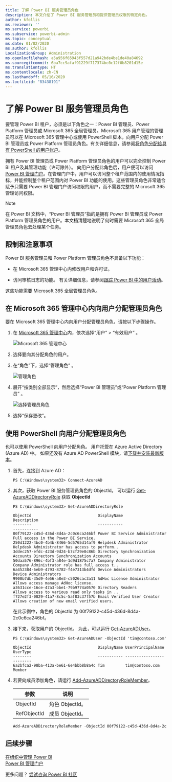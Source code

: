 ```yaml
---
title: 了解 Power BI 服务管理员角色
description: 本文介绍了 Power BI 服务管理员和提供管理员权限的特定角色。
author: kfollis
ms.reviewer: ''
ms.service: powerbi
ms.subservice: powerbi-admin
ms.topic: conceptual
ms.date: 01/02/2020
ms.author: kfollis
LocalizationGroup: Administration
ms.openlocfilehash: a5a956f65943f557d21a942bde4be1de40a84692
ms.sourcegitcommit: 6ba7cc9afaf91229f717374bc0c12f0b8201d15e
ms.translationtype: HT
ms.contentlocale: zh-CN
ms.lasthandoff: 05/16/2020
ms.locfileid: "83438191"
---
```

# <a name="understanding-power-bi-service-administrator-roles"></a>了解 Power BI 服务管理员角色

要管理 Power BI 租户，必须是以下角色之一：Power BI 管理员、Power Platform 管理员或 Microsoft 365 全局管理员。Microsoft 365 用户管理的管理员可以在 Microsoft 365 管理中心或使用 PowerShell 脚本，向用户分配 Power BI 管理员或 Power Platform 管理员角色。有关详细信息，请参阅[将角色分配给具有 PowerShell 的用户帐户](/office365/enterprise/powershell/assign-roles-to-user-accounts-with-office-365-powershell)。

拥有 Power BI 管理员或 Power Platform 管理员角色的用户可以完全控制 Power BI 租户及其管理功能（许可除外）。 向用户分配此角色后，用户便可以访问 [Power BI 管理门户](service-admin-portal.md)。在管理门户中，用户可以访问整个租户范围内的使用情况指标，并能控制整个租户范围内对 Power BI 功能的使用。这些管理员角色非常适合赋予只需要 Power BI 管理门户访问权限的用户，而不需要完整的 Microsoft 365 管理访问权限。

> [!NOTE]
> 在 Power BI 文档中，“Power BI 管理员“指的是拥有 Power BI 管理员或 Power Platform 管理员角色的用户。本文档清楚地说明了何时需要 Microsoft 365 全局管理员角色去处理某个任务。

## <a name="limitations-and-considerations"></a>限制和注意事项

Power BI 服务管理员和 Power Platform 管理员角色不具备以下功能：

* 在 Microsoft 365 管理中心内修改用户和许可证。

* 访问审核日志的功能。 有关详细信息，请参阅[跟踪 Power BI 中的用户活动](service-admin-auditing.md)。

这些功能需要 Microsoft 365 全局管理员角色。

## <a name="assign-users-to-an-admin-role-in-the-microsoft-365-admin-center"></a>在 Microsoft 365 管理中心内向用户分配管理员角色

要在 Microsoft 365 管理中心内向用户分配管理员角色，请按以下步骤操作。

1. 在 [Microsoft 365 管理中心](https://portal.office.com/adminportal/home#/homepage)内，依次选择“用户” > “有效用户” 。

    ![Microsoft 365 管理中心](media/service-admin-role/powerbi-admin-users.png)

1. 选择要向其分配角色的用户。

1. 在“角色”下，选择“管理角色” 。

    ![管理角色](media/service-admin-role/powerbi-admin-edit-roles.png)

1. 展开“按类别全部显示”，然后选择“Power BI 管理员”或“Power Platform 管理员”  。

    ![选择管理员角色](media/service-admin-role/powerbi-admin-role.png)

1. 选择“保存更改”。

## <a name="assign-users-to-the-admin-role-with-powershell"></a>使用 PowerShell 向用户分配管理员角色

也可以使用 PowerShell 向用户分配角色。 用户托管在 Azure Active Directory (Azure AD) 中。 如果还没有 Azure AD PowerShell 模块，请[下载并安装最新版本](https://www.powershellgallery.com/packages/AzureAD/)。

1. 首先，连接到 Azure AD：
   ```
   PS C:\Windows\system32> Connect-AzureAD
   ```

1. 其次，获取 Power BI 服务管理员角色的 ObjectId。 可以运行 [Get-AzureADDirectoryRole](/powershell/module/azuread/get-azureaddirectoryrole) 获取 **ObjectId**

    ```
    PS C:\Windows\system32> Get-AzureADDirectoryRole

    ObjectId                             DisplayName                        Description
    --------                             -----------                        -----------
    00f79122-c45d-436d-8d4a-2c0c6ca246bf Power BI Service Administrator     Full access in the Power BI Service.
    250d1222-4bc0-4b4b-8466-5d5765d14af9 Helpdesk Administrator             Helpdesk Administrator has access to perform..
    3ddec257-efdc-423d-9d24-b7cf29e0c86b Directory Synchronization Accounts Directory Synchronization Accounts
    50daa576-896c-4bf3-a84e-1d9d1875c7a7 Company Administrator              Company Administrator role has full access t..
    6a452384-6eb9-4793-8782-f4e7313b4dfd Device Administrators              Device Administrators
    9900b7db-35d9-4e56-a8e3-c5026cac3a11 AdHoc License Administrator        Allows access manage AdHoc license.
    a3631cce-16ce-47a3-bbe1-79b9774a0570 Directory Readers                  Allows access to various read only tasks in ..
    f727e2f3-0829-41a7-8c5c-5af83c37f57b Email Verified User Creator        Allows creation of new email verified users.
    ```

    在此示例中，角色的 ObjectId 为 00f79122-c45d-436d-8d4a-2c0c6ca246bf。

1. 接下来，获取用户的 ObjectId。 为此，可以运行 [Get-AzureADUser](/powershell/module/azuread/get-azureaduser)。

    ```
    PS C:\Windows\system32> Get-AzureADUser -ObjectId 'tim@contoso.com'

    ObjectId                             DisplayName UserPrincipalName      UserType
    --------                             ----------- -----------------      --------
    6a2bfca2-98ba-413a-be61-6e4bbb8b8a4c Tim         tim@contoso.com        Member
    ```

1. 若要向成员添加角色，请运行 [Add-AzureADDirectoryRoleMember](/powershell/module/azuread/add-azureaddirectoryrolemember)。

    | 参数 | 说明 |
    | --- | --- |
    | ObjectId |角色 ObjectId。 |
    | RefObjectId |成员 ObjectId。 |

    ```powershell
    Add-AzureADDirectoryRoleMember -ObjectId 00f79122-c45d-436d-8d4a-2c0c6ca246bf -RefObjectId 6a2bfca2-98ba-413a-be61-6e4bbb8b8a4c
    ```

## <a name="next-steps"></a>后续步骤

[在组织中管理 Power BI](service-admin-administering-power-bi-in-your-organization.md)  
[Power BI 管理门户](service-admin-portal.md)  

更多问题？ [尝试咨询 Power BI 社区](https://community.powerbi.com/)
